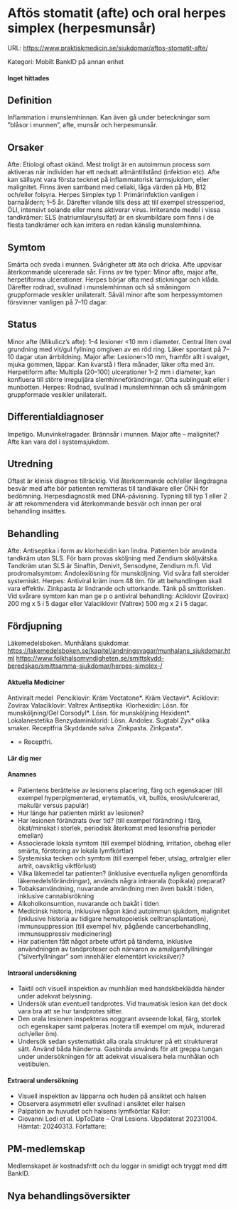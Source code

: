 # Aftös stomatit (afte) och oral herpes simplex (herpesmunsår)

URL: https://www.praktiskmedicin.se/sjukdomar/aftos-stomatit-afte/



Kategori: Mobilt BankID på annan enhet

#### Inget hittades

## Definition

Inflammation i munslemhinnan. Kan även gå under beteckningar som ”blåsor i munnen”, afte, munsår och herpesmunsår.

## Orsaker

Afte: Etiologi oftast okänd. Mest troligt är en autoimmun process som aktiveras när individen har ett nedsatt allmäntillstånd (infektion etc). Afte kan sällsynt vara första tecknet på inflammatorisk tarmsjukdom, eller malignitet. Finns även samband med celiaki, låga värden på Hb, B12 och/eller folsyra.
Herpes Simplex typ 1: Primärinfektion vanligen i barnaåldern; 1–5 år. Därefter vilande tills dess att till exempel stressperiod, ÖLI, intensivt solande eller mens aktiverar virus.
Irriterande medel i vissa tandkrämer: SLS (natriumlaurylsulfat) är en skumbildare som finns i de flesta tandkrämer och kan irritera en redan känslig munslemhinna.

## Symtom

Smärta och sveda i munnen. Svårigheter att äta och dricka.
Afte uppvisar återkommande ulcererade sår. Finns av tre typer: Minor afte, major afte, herpetiforma ulcerationer. Herpes börjar ofta med stickningar och klåda. Därefter rodnad, svullnad i munslemhinnan och så småningom gruppformade vesikler unilateralt. Såväl minor afte som herpessymtomen försvinner vanligen på 7–10 dagar.

## Status

Minor afte (Mikulicz’s afte): 1–4 lesioner <10 mm i diameter. Central liten oval grundning med vit/gul fyllning omgiven av en röd ring. Läker spontant på 7–10 dagar utan ärrbildning.
Major afte: Lesioner>10 mm, framför allt i svalget, mjuka gommen, läppar. Kan kvarstå i flera månader, läker ofta med ärr.
Herpetiform afte: Multipla (20–100) ulcerationer 1–2 mm i diameter, kan konfluera till större irreguljära slemhinneförändringar. Ofta sublingualt eller i munbotten.
Herpes: Rodnad, svullnad i munslemhinnan och så småningom gruppformade vesikler unilateralt.

## Differentialdiagnoser

Impetigo. Munvinkelragader. Brännsår i munnen. Major afte – malignitet? Afte kan vara del i systemsjukdom.

## Utredning

Oftast är klinisk diagnos tillräcklig. Vid återkommande och/eller långdragna besvär med afte bör patienten remitteras till tandläkare eller ÖNH för bedömning.
Herpesdiagnostik med DNA-påvisning. Typning till typ 1 eller 2 är att rekommendera vid återkommande besvär och innan per oral behandling insättes.

## Behandling

Afte: Antiseptika i form av klorhexidin kan lindra. Patienten bör använda tandkräm utan SLS. För barn provas sköljning med Zendium sköljvätska. Tandkräm utan SLS är Sinaftin, Denivit, Sensodyne, Zendium m.fl.
Vid prodromalsymtom: Andolexlösning för munsköljning.
Vid svåra fall steroider systemiskt.
Herpes: Antiviral kräm inom 48 tim. för att behandlingen skall vara effektiv. Zinkpasta är lindrande och uttorkande. Tänk på smittorisken. Vid svårare symtom kan man ge p o antiviral behandling: Aciklovir (Zovirax) 200 mg x 5 i 5 dagar eller Valaciklovir (Valtrex) 500 mg x 2 i 5 dagar.

## Fördjupning

Läkemedelsboken. Munhålans sjukdomar. https://lakemedelsboken.se/kapitel/andningsvagar/munhalans_sjukdomar.html
https://www.folkhalsomyndigheten.se/smittskydd-beredskap/smittsamma-sjukdomar/herpes-simplex-/

#### Aktuella Mediciner

Antiviralt medel 
Penciklovir: Kräm Vectatone*. Kräm Vectavir*.
Aciklovir: Zovirax
Valaciklovir: Valtrex
Antiseptika 
Klorhexidin: Lösn. för munsköljning/Gel Corsodyl*. Lösn. för munsköljning Hexident*.
Lokalanestetika
Benzydaminklorid: Lösn. Andolex. Sugtabl Zyx* olika smaker. Receptfria
Skyddande salva 
Zinkpasta. Zinkpasta*.
* = Receptfri.

#### Lär dig mer

#### Anamnes

- Patientens berättelse av lesionens placering, färg och egenskaper (till exempel hyperpigmenterad, erytematös, vit, bullös, erosiv/ulcererad, makulär versus papulär)
- Hur länge har patienten märkt av lesionen?
- Har lesionen förändrats över tid? (till exempel förändring i färg, ökat/minskat i storlek, periodisk återkomst med lesionsfria perioder emellan)
- Associerade lokala symtom (till exempel blödning, irritation, obehag eller smärta, förstoring av lokala lymfkörtlar)
- Systemiska tecken och symtom (till exempel feber, utslag, artralgier eller artrit, oavsiktlig viktförlust)
- Vilka läkemedel tar patienten? (inklusive eventuella nyligen genomförda läkemedelsförändringar), används några intraorala (topikala) preparat?
- Tobaksanvändning, nuvarande användning men även bakåt i tiden, inklusive cannabisrökning
- Alkoholkonsumtion, nuvarande och bakåt i tiden
- Medicinsk historia, inklusive någon känd autoimmun sjukdom, malignitet (inklusive historia av tidigare hematopoietisk celltransplantation), immunsuppression (till exempel hiv, pågående cancerbehandling, immunsuppressiv medicinering)
- Har patienten fått något arbete utfört på tänderna, inklusive användningen av tandproteser och närvaron av amalgamfyllningar (”silverfyllningar” som innehåller elementärt kvicksilver)?

#### Intraoral undersökning

- Taktil och visuell inspektion av munhålan med handskbeklädda händer under adekvat belysning.
- Undersök utan eventuell tandprotes. Vid traumatisk lesion kan det dock vara bra att se hur tandprotes sitter.
- Den orala lesionen inspekteras noggrant avseende lokal, färg, storlek och egenskaper samt palperas (notera till exempel om mjuk, indurerad och/eller öm).
- Undersök sedan systematiskt alla orala strukturer på ett strukturerat sätt. Använd båda händerna. Gasbinda används för att greppa tungan under undersökningen för att adekvat visualisera hela munhålan och vestibulen.

#### Extraoral undersökning

- Visuell inspektion av läpparna och huden på ansiktet och halsen
- Observera asymmetri eller svullnad i ansiktet eller halsen
- Palpation av huvudet och halsens lymfkörtlar
Källor:
- Giovanni Lodi et al. UpToDate – Oral Lesions. Uppdaterat 20231004. Hämtat: 20240313.
Författare:

## PM-medlemskap

Medlemskapet är kostnadsfritt och du loggar in smidigt och tryggt med ditt BankID.

## Nya behandlingsöversikter

